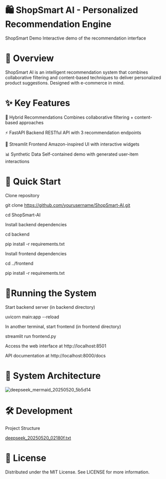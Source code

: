 # 🛍️ ShopSmart AI - Personalized Recommendation Engine
ShopSmart Demo Interactive demo of the recommendation interface

# 🌟 Overview
ShopSmart AI is an intelligent recommendation system that combines collaborative filtering and content-based techniques to deliver personalized product suggestions. Designed with e-commerce in mind.

# ✨ Key Features

🎯 Hybrid Recommendations	Combines collaborative filtering + content-based approaches

⚡ FastAPI Backend	RESTful API with 3 recommendation endpoints

💅 Streamlit Frontend	Amazon-inspired UI with interactive widgets

📊 Synthetic Data	Self-contained demo with generated user-item interactions

# 🚀 Quick Start

 Clone repository

git clone https://github.com/yourusername/ShopSmart-AI.git

cd ShopSmart-AI

 Install backend dependencies

cd backend

pip install -r requirements.txt

 Install frontend dependencies

cd ../frontend

pip install -r requirements.txt

# 🏃Running the System

 Start backend server (in backend directory)

uvicorn main:app --reload

 In another terminal, start frontend (in frontend directory)

streamlit run frontend.py

Access the web interface at http://localhost:8501

API documentation at http://localhost:8000/docs

# 🧩 System Architecture
![deepseek_mermaid_20250520_5b5d14](https://github.com/user-attachments/assets/5c067a77-b37e-4a92-a9b5-1e3863faa694)

# 🛠️ Development

Project Structure

[deepseek_20250520_02180f.txt](https://github.com/user-attachments/files/20326169/deepseek_20250520_02180f.txt)

# 📜 License
Distributed under the MIT License. See LICENSE for more information.
